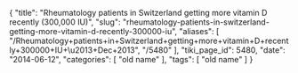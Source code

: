 {
    "title": "Rheumatology patients in Switzerland getting more vitamin D recently (300,000 IU)",
    "slug": "rheumatology-patients-in-switzerland-getting-more-vitamin-d-recently-300000-iu",
    "aliases": [
        "/Rheumatology+patients+in+Switzerland+getting+more+vitamin+D+recently+300000+IU+\u2013+Dec+2013",
        "/5480"
    ],
    "tiki_page_id": 5480,
    "date": "2014-06-12",
    "categories": [
        "old name"
    ],
    "tags": [
        "old name"
    ]
}